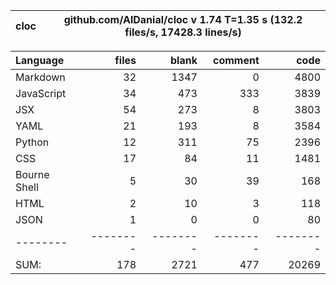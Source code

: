 cloc|github.com/AlDanial/cloc v 1.74  T=1.35 s (132.2 files/s, 17428.3 lines/s)
--- | ---

Language|files|blank|comment|code
:-------|-------:|-------:|-------:|-------:
Markdown|32|1347|0|4800
JavaScript|34|473|333|3839
JSX|54|273|8|3803
YAML|21|193|8|3584
Python|12|311|75|2396
CSS|17|84|11|1481
Bourne Shell|5|30|39|168
HTML|2|10|3|118
JSON|1|0|0|80
--------|--------|--------|--------|--------
SUM:|178|2721|477|20269
